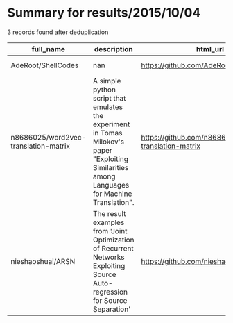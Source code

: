
# Summary for results/2015/10/04
    
3 records found after deduplication

| full_name | description | html_url | matched_list | matched_count | pushed_at | size | stargazers_count | language | forks_count | vul_ids |
|--------------------------------------|-------------------------------------------------------------------------------------------------------------------------------------------------|---------------------------------------------------------|----------------|-----------------|---------------------------|--------|--------------------|------------|---------------|-----------|
| AdeRoot/ShellCodes | nan | https://github.com/AdeRoot/ShellCodes | ['shellcode'] | 1 | 2015-10-04 16:56:22+00:00 | 128 | 0 | C | 0 | [] |
| n8686025/word2vec-translation-matrix | A simple python script that emulates the experiment in Tomas Milokov's paper "Exploiting Similarities among Languages for Machine Translation". | https://github.com/n8686025/word2vec-translation-matrix | ['exploit'] | 1 | 2015-10-04 05:15:02+00:00 | 124 | 13 | Python | 5 | [] |
| nieshaoshuai/ARSN | The result examples from 'Joint Optimization of Recurrent Networks Exploiting Source Auto-regression for Source Separation' | https://github.com/nieshaoshuai/ARSN | ['exploit'] | 1 | 2015-10-04 09:43:50+00:00 | 0 | 0 | | 0 | [] |
